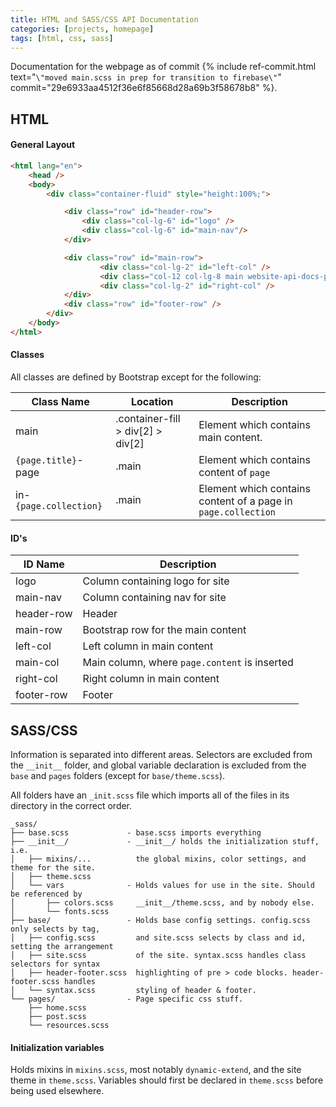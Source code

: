 ```yaml
---
title: HTML and SASS/CSS API Documentation
categories: [projects, homepage]
tags: [html, css, sass]
---
```

Documentation for the webpage as of commit {% include ref-commit.html text="`\"moved main.scss in prep for transition to firebase\"`" commit="29e6933aa4512f36e6f85668d28a69b3f58678b8" %}.

## HTML

#### General Layout
```html
<html lang="en">
	<head />
	<body>
		<div class="container-fluid" style="height:100%;">

			<div class="row" id="header-row">
				<div class="col-lg-6" id="logo" />
				<div class="col-lg-6" id="main-nav"/>
			</div>

			<div class="row" id="main-row">
					<div class="col-lg-2" id="left-col" />
					<div class="col-12 col-lg-8 main website-api-docs-page in-posts" id="main-col" />
					<div class="col-lg-2" id="right-col" />
			</div>
			<div class="row" id="footer-row" />
		</div>
	</body>
</html>
```

#### Classes
All classes are defined by Bootstrap except for the following:

 Class Name | Location | Description
 --- | --- | ---
main | .container-fill > div[2] > div[2] |  Element which contains main content.
`{page.title}`-page | .main | Element which contains content of `page`
in-`{page.collection}`  | .main  |  Element which contains content of a page in `page.collection`

#### ID's
 ID Name | Description
 --- | ---
 logo | Column containing logo for site
main-nav  |  Column containing nav for site
header-row  |  Header
main-row  |  Bootstrap row for the main content
left-col  |  Left column in main content
main-col  |  Main column, where `page.content` is inserted
right-col |  Right column in main content
footer-row  |  Footer

## SASS/CSS
Information is separated into different areas. Selectors are excluded from
the `__init__` folder, and global variable declaration is excluded from the `base` and `pages` folders (except for `base/theme.scss`).

All folders have an `_init.scss` file which imports all of the files in its directory in the correct order.
```
_sass/
├── base.scss             - base.scss imports everything
├── __init__/             - __init__/ holds the initialization stuff, i.e.
│   ├── mixins/...          the global mixins, color settings, and theme for the site.
│   ├── theme.scss
│   └── vars              - Holds values for use in the site. Should be referenced by
│       ├── colors.scss     __init__/theme.scss, and by nobody else.
│       └── fonts.scss
├── base/                 - Holds base config settings. config.scss only selects by tag,
│   ├── config.scss         and site.scss selects by class and id, setting the arrangement
│   ├── site.scss           of the site. syntax.scss handles class selectors for syntax
│   ├── header-footer.scss  highlighting of pre > code blocks. header-footer.scss handles
│   └── syntax.scss         styling of header & footer.
└── pages/                - Page specific css stuff.
    ├── home.scss
    ├── post.scss
    └── resources.scss
```

#### Initialization variables
Holds mixins in `mixins.scss`, most notably `dynamic-extend`, and the site theme in `theme.scss`. Variables should
first be declared in `theme.scss` before being used elsewhere.
